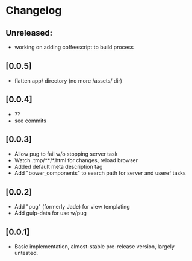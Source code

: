 # Changelog

## Unreleased:
* working on adding coffeescript to build process

## [0.0.5]
* flatten app/ directory (no more /assets/ dir)

## [0.0.4]
* ?? 
* see commits

## [0.0.3]

* Allow pug to fail w/o stopping server task
* Watch .tmp/**/*.html for changes, reload browser
* Added default meta description tag
* Add "bower_components" to search path for server and useref tasks

## [0.0.2]

* Add "pug" (formerly Jade) for view templating
* Add gulp-data for use w/pug

## [0.0.1]

* Basic implementation, almost-stable pre-release version, largely untested. 
